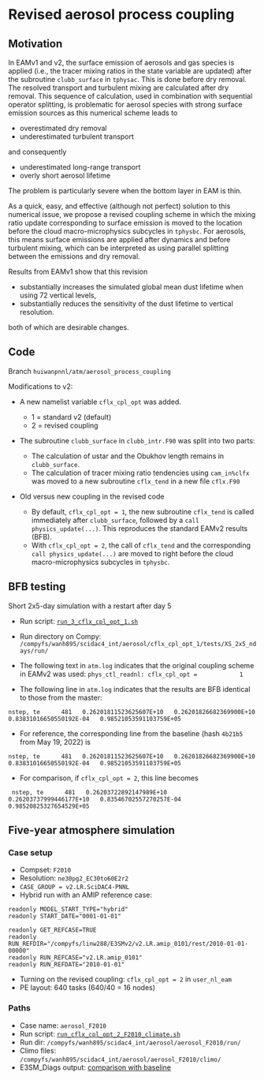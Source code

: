 # Revised aerosol process coupling

## Motivation

In EAMv1 and v2, the surface emission of aerosols and gas species is applied (i.e., the tracer mixing ratios in the state variable are updated) after the subroutine `clubb_surface` in `tphysac`. This is done before dry removal. The resolved transport and turbulent mixing are calculated after dry removal. This sequence of calculation, used in combination with sequential operator splitting, is problematic for aerosol species with strong surface emission sources as this numerical scheme leads to 

* overestimated dry removal
* underestimated turbulent transport

and consequently

* underestimated long-range transport
* overly short aerosol lifetime

The problem is particularly severe when the bottom layer in EAM is thin.

As a quick, easy, and effective (although not perfect) solution to this numerical issue, we propose a revised coupling scheme in which the mixing ratio update corresponding to surface emission is moved to the location before the cloud macro-microphysics subcycles in `tphysbc`. For aerosols, this means surface emissions are applied after dynamics and before turbulent mixing, which can be interpreted as using parallel splitting between the emissions and dry removal.

Results from EAMv1 show that this revision 

* substantially increases the simulated global mean dust lifetime when using 72 vertical levels,
* substantially reduces the sensitivity of the dust lifetime to vertical resolution.

both of which are desirable changes.


## Code

Branch `huiwanpnnl/atm/aerosol_process_coupling`

Modifications to v2:

* A new namelist variable `cflx_cpl_opt` was added.
  * 1 = standard v2 (default)
  * 2 = revised coupling

* The subroutine `clubb_surface` in `clubb_intr.F90` was split into two parts:
  * The calculation of ustar and the Obukhov length remains in `clubb_surface`.
  * The calculation of tracer mixing ratio tendencies using `cam_in%clfx` was moved to a new subroutine `cflx_tend` in a new file `cflx.F90`

* Old versus new coupling in the revised code
  * By default, `cflx_cpl_opt = 1`, the new subroutine `cflx_tend` is called immediately after `clubb_surface`, followed by a `call physics_update(...)`. This reproduces the standard EAMv2 results (BFB).
  * With `cflx_cpl_opt = 2`, the call of `cflx_tend` and the corresponding `call physics_update(...)` are moved to right before the cloud macro-microphysics subcycles in `tphysbc`.

## BFB testing

Short 2x5-day simulation with a restart after day 5

* Run script: [`run_3_cflx_cpl_opt_1.sh`](https://github.com/huiwanpnnl/scidac_integration/blob/main/scripts/aerosol_process_coupling/run_3_cflx_cpl_opt_1.sh)

* Run directory on Compy: `/compyfs/wanh895/scidac4_int/aerosol/cflx_cpl_opt_1/tests/XS_2x5_ndays/run/`

* The following text in `atm.log` indicates that the original coupling scheme in EAMv2 was used:
`phys_ctl_readnl: cflx_cpl_opt =            1`

* The following line in `atm.log` indicates that the results are BFB identical to those from the master:

`nstep, te      481   0.26201811523625607E+10   0.26201826682369900E+10   0.83831016650550192E-04   0.98521053591103759E+05`

* For reference, the corresponding line from the baseline (hash `4b21b5` from May 19, 2022) is 

`nstep, te      481   0.26201811523625607E+10   0.26201826682369900E+10   0.83831016650550192E-04   0.98521053591103759E+05`

* For comparison, if `cflx_cpl_opt = 2`, this line becomes 
  
` nstep, te      481   0.26203722892147989E+10   0.26203737999446177E+10   0.83546702557270257E-04   0.98520825327654529E+05`

## Five-year atmosphere simulation

### Case setup

* Compset: `F2010`
* Resolution: `ne30pg2_EC30to60E2r2`
* `CASE_GROUP = v2.LR.SciDAC4-PNNL`
* Hybrid run with an AMIP reference case:

```
readonly MODEL_START_TYPE="hybrid"  
readonly START_DATE="0001-01-01"

readonly GET_REFCASE=TRUE
readonly RUN_REFDIR="/compyfs/linw288/E3SMv2/v2.LR.amip_0101/rest/2010-01-01-00000"
readonly RUN_REFCASE="v2.LR.amip_0101"
readonly RUN_REFDATE="2010-01-01"
```
 * Turning on the revised coupling: `cflx_cpl_opt = 2` in `user_nl_eam`
 * PE layout: 640 tasks (640/40 = 16 nodes)

### Paths



* Case name: `aerosol_F2010`
* Run script: [`run_cflx_cpl_opt_2_F2010_climate.sh`](https://github.com/huiwanpnnl/scidac_integration/blob/main/scripts/aerosol_process_coupling/run_cflx_cpl_opt_2_F2010_climate.sh)
* Run dir: `/compyfs/wanh895/scidac4_int/aerosol/aerosol_F2010/run/`
* Climo files: `/compyfs/wanh895/scidac4_int/aerosol/aerosol_F2010/climo/`
* E3SM_Diags output: [comparison with baseline](https://compy-dtn.pnl.gov/wanh895/E3SM/v2.LR.SciDAC4-PNNL/aerosol_vs_baseline_4b21b5_F2010/e3sm_diags/180x360_aave/aerosol_vs_baseline_4b21b5_F2010_2010-2014/viewer/)
